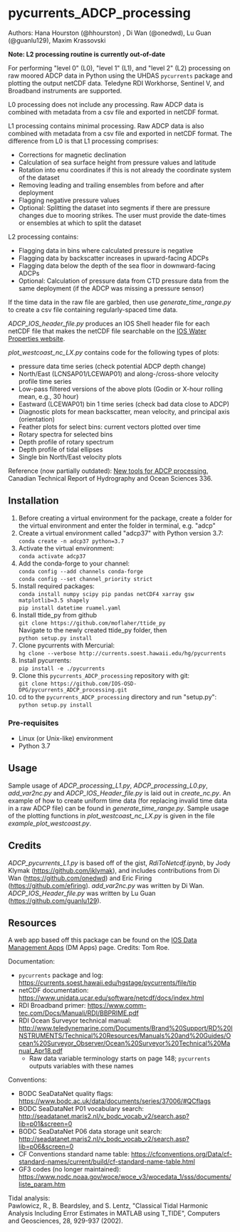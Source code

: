 # pycurrents_ADCP_processing

Authors: Hana Hourston (@hhourston) , Di Wan (@onedwd), Lu Guan (@guanlu129), Maxim Krassovski

**Note: L2 processing routine is currently out-of-date**

For performing "level 0" (L0), "level 1" (L1), and "level 2" (L2) processing on raw 
moored ADCP data in Python using the UHDAS `pycurrents` package and plotting the output netCDF data. 
Teledyne RDI Workhorse, Sentinel V, and Broadband instruments are supported.

L0 processing does not include any processing. Raw ADCP data is combined with metadata from a csv file and exported 
in netCDF format. 

L1 processing contains minimal processing. Raw ADCP data is also combined with metadata from a csv file and exported 
in netCDF format. The difference from L0 is that L1 processing comprises:
* Corrections for magnetic declination
* Calculation of sea surface height from pressure values and latitude
* Rotation into enu coordinates if this is not already the coordinate system of the dataset
* Removing leading and trailing ensembles from before and after deployment
* Flagging negative pressure values
* Optional: Splitting the dataset into segments if there are pressure changes due to mooring strikes. The user must provide the date-times or ensembles at which to split the dataset

L2 processing contains:
* Flagging data in bins where calculated pressure is negative
* Flagging data by backscatter increases in upward-facing ADCPs
* Flagging data below the depth of the sea floor in downward-facing ADCPs
* Optional: Calculation of pressure data from CTD pressure data from the same deployment (if the ADCP was missing a pressure sensor)

If the time data in the raw file are garbled, then use *generate_time_range.py* to create a csv file containing 
regularly-spaced time data.  

*ADCP_IOS_header_file.py* produces an IOS Shell header file for each netCDF file that makes the netCDF file searchable 
on the [IOS Water Properties website](https://www.waterproperties.ca/). 

*plot_westcoast_nc_LX.py* contains code for the following types of plots:
* pressure data time series (check potential ADCP depth change)
* North/East (LCNSAP01/LCEWAP01) and along-/cross-shore velocity profile time series 
* Low-pass filtered versions of the above plots (Godin or X-hour rolling mean, e.g., 30 hour)
* Eastward (LCEWAP01) bin 1 time series (check bad data close to ADCP)
* Diagnostic plots for mean backscatter, mean velocity, and principal axis (orientation)
* Feather plots for select bins: current vectors plotted over time
* Rotary spectra for selected bins
* Depth profile of rotary spectrum
* Depth profile of tidal ellipses
* Single bin North/East velocity plots

Reference (now partially outdated): 
[New tools for ADCP processing.](https://waves-vagues.dfo-mpo.gc.ca/library-bibliotheque/40993127.pdf) 
Canadian Technical Report of Hydrography and Ocean Sciences 336.

## Installation
1. Before creating a virtual environment for the package, create a folder for the virtual environment and enter the folder in terminal, e.g. "adcp"  
2. Create a virtual environment called "adcp37" with Python version 3.7:  
        `conda create -n adcp37 python=3.7`
3. Activate the virtual environment:  
        `conda activate adcp37`
4. Add the conda-forge to your channel:  
        `conda config --add channels conda-forge`  
        `conda config --set channel_priority strict`
5. Install required packages:  
        `conda install numpy scipy pip pandas netCDF4 xarray gsw matplotlib=3.5 shapely`  
        `pip install datetime ruamel.yaml`  
6. Install ttide_py from github  
        `git clone https://github.com/moflaher/ttide_py`  
        Navigate to the newly created ttide_py folder, then  
        `python setup.py install`  
7. Clone pycurrents with Mercurial:  
        `hg clone --verbose http://currents.soest.hawaii.edu/hg/pycurrents`  
8. Install pycurrents:  
        `pip install -e ./pycurrents`  
9. Clone this `pycurrents_ADCP_processing` repository with git:  
        `git clone https://github.com/IOS-OSD-DPG/pycurrents_ADCP_processing.git`  
10. cd to the `pycurrents_ADCP_processing` directory and run "setup.py":  
         `python setup.py install`

### Pre-requisites
* Linux (or Unix-like) environment
* Python 3.7

## Usage 
Sample usage of *ADCP_processing_L1.py*, *ADCP_processing_L0.py*, *add_var2nc.py* and *ADCP_IOS_Header_file.py* 
is laid out in *create_nc.py*. An example of how to create uniform time data (for replacing invalid time data 
in a raw ADCP file) can be found in *generate_time_range.py*. Sample usage of the plotting functions in 
*plot_westcoast_nc_LX.py* is given in the file *example_plot_westcoast.py*.

## Credits
*ADCP_pycurrents_L1.py* is based off of the gist, *RdiToNetcdf.ipynb*, by Jody Klymak (https://github.com/jklymak), 
and includes contributions from Di Wan (https://github.com/onedwd) and Eric Firing (https://github.com/efiring). 
*add_var2nc.py* was written by Di Wan. *ADCP_IOS_Header_file.py* was written by Lu Guan (https://github.com/guanlu129).

## Resources
A web app based off this package can be found on the [IOS Data Management Apps](https://dmapps.waterproperties.ca/en/) 
(DM Apps) page. Credits: Tom Roe.

Documentation:
* `pycurrents` package and log: https://currents.soest.hawaii.edu/hgstage/pycurrents/file/tip
* netCDF documentation: https://www.unidata.ucar.edu/software/netcdf/docs/index.html
* RDI Broadband primer: https://www.comm-tec.com/Docs/Manuali/RDI/BBPRIME.pdf
* RDI Ocean Surveyor technical manual: http://www.teledynemarine.com/Documents/Brand%20Support/RD%20INSTRUMENTS/Technical%20Resources/Manuals%20and%20Guides/Ocean%20Surveyor_Observer/Ocean%20Surveyor%20Technical%20Manual_Apr18.pdf
    * Raw data variable terminology starts on page 148; `pycurrents` outputs variables with these names

Conventions:
* BODC SeaDataNet quality flags: https://www.bodc.ac.uk/data/documents/series/37006/#QCflags
* BODC SeaDataNet P01 vocabulary search: http://seadatanet.maris2.nl/v_bodc_vocab_v2/search.asp?lib=p01&screen=0
* BODC SeaDataNet P06 data storage unit search: http://seadatanet.maris2.nl/v_bodc_vocab_v2/search.asp?lib=p06&screen=0
* CF Conventions standard name table: https://cfconventions.org/Data/cf-standard-names/current/build/cf-standard-name-table.html 
* GF3 codes (no longer maintained): https://www.nodc.noaa.gov/woce/woce_v3/wocedata_1/sss/documents/liste_param.htm

Tidal analysis:  
Pawlowicz, R., B. Beardsley, and S. Lentz, "Classical Tidal Harmonic Analysis Including Error Estimates in MATLAB 
using T_TIDE", Computers and Geosciences, 28, 929-937 (2002).
